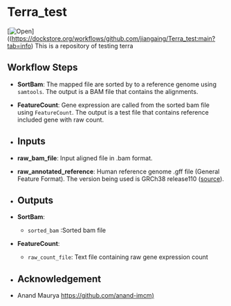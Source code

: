 # Terra_test
[![Open](https://img.shields.io/badge/Open-Dockstore-blue)]((https://dockstore.org/workflows/github.com/jiangaing/Terra_test:main?tab=info)
This is a repository of testing terra 


## Workflow Steps

- **SortBam**: The mapped file are sorted by  to a reference genome using `samtools`. The output is a BAM file that contains the alignments.

- **FeatureCount**: Gene expression are called from the sorted bam file using `FeatureCount`. The output is a test file that contains reference included gene with raw count.

- ## Inputs

- **raw_bam_file**: Input aligned file in .bam format.
- **raw_annotated_reference**: Human reference genome .gff file (General Feature Format). The version being used is GRCh38 release110 ([source](ftp://ftp.ensembl.org/pub/release-110/gff3/homo_sapiens/Homo_sapiens.GRCh38.110.gff3.gz)).

- ## Outputs

- **SortBam**:
  - `sorted_bam` :Sorted bam file
- **FeatureCount**:
   - `raw_count_file`: Text file containing raw gene expression count
 
- ## Acknowledgement

- Anand Maurya [https://github.com/anand-imcm)](https://github.com/anand-imcm)
